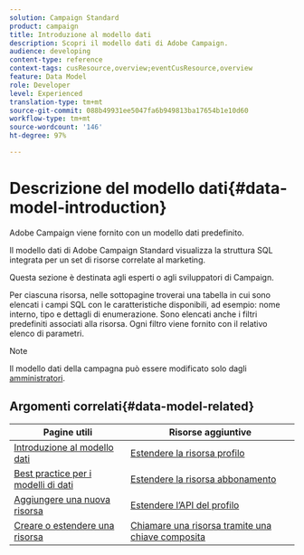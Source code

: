 ```yaml
---
solution: Campaign Standard
product: campaign
title: Introduzione al modello dati
description: Scopri il modello dati di Adobe Campaign.
audience: developing
content-type: reference
context-tags: cusResource,overview;eventCusResource,overview
feature: Data Model
role: Developer
level: Experienced
translation-type: tm+mt
source-git-commit: 088b49931ee5047fa6b949813ba17654b1e10d60
workflow-type: tm+mt
source-wordcount: '146'
ht-degree: 97%

---
```



# Descrizione del modello dati{#data-model-introduction}

Adobe Campaign viene fornito con un modello dati predefinito.

Il modello dati di Adobe Campaign Standard visualizza la struttura SQL integrata per un set di risorse correlate al marketing.

Questa sezione è destinata agli esperti o agli sviluppatori di Campaign.

Per ciascuna risorsa, nelle sottopagine troverai una tabella in cui sono elencati i campi SQL con le caratteristiche disponibili, ad esempio: nome interno, tipo e dettagli di enumerazione. Sono elencati anche i filtri predefiniti associati alla risorsa. Ogni filtro viene fornito con il relativo elenco di parametri.

>[!NOTE]
>Il modello dati della campagna può essere modificato solo dagli [amministratori](../../administration/using/users-management.md#functional-administrators).

## Argomenti correlati{#data-model-related}

| Pagine utili | Risorse aggiuntive |
|---|---|
| [Introduzione al modello dati](data-model-concepts.md) | [Estendere la risorsa profilo](extending-the-profile-resource-with-a-new-field.md) |
| [Best practice per i modelli di dati](data-model-best-practices.md) | [Estendere la risorsa abbonamento](extending-the-subscriptions-to-an-application-resource.md) |
| [Aggiungere una nuova risorsa](key-steps-to-add-a-resource.md) | [Estendere l’API del profilo](about-extending-the-api.md) |
| [Creare o estendere una risorsa](creating-or-extending-the-resource.md) | [Chiamare una risorsa tramite una chiave composita](uc-calling-resource-id-key.md) |
